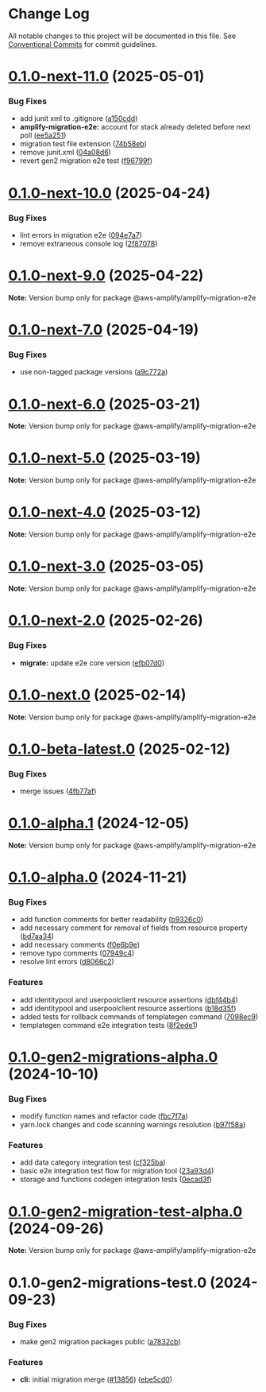 # Change Log

All notable changes to this project will be documented in this file.
See [Conventional Commits](https://conventionalcommits.org) for commit guidelines.

# [0.1.0-next-11.0](https://github.com/aws-amplify/amplify-cli/compare/@aws-amplify/amplify-migration-e2e@0.1.0-next-10.0...@aws-amplify/amplify-migration-e2e@0.1.0-next-11.0) (2025-05-01)


### Bug Fixes

* add junit xml to .gitignore ([a150cdd](https://github.com/aws-amplify/amplify-cli/commit/a150cddcf1ccd539d4fa5e015197e342b94fcf47))
* **amplify-migration-e2e:** account for stack already deleted before next poll ([ee5a251](https://github.com/aws-amplify/amplify-cli/commit/ee5a251a0771f585780ad38e7f8fc500efa43a14))
* migration test file extension ([74b58eb](https://github.com/aws-amplify/amplify-cli/commit/74b58ebf250b9a0ffbf7469fae76ca758a7b077a))
* remove junit.xml ([04a08d6](https://github.com/aws-amplify/amplify-cli/commit/04a08d6f626cc3e81726a0b32031b0b09470494f))
* revert gen2 migration e2e test ([f96799f](https://github.com/aws-amplify/amplify-cli/commit/f96799f23ccd1b78a39214f2b006f465430c396c))





# [0.1.0-next-10.0](https://github.com/aws-amplify/amplify-cli/compare/@aws-amplify/amplify-migration-e2e@0.1.0-next-9.0...@aws-amplify/amplify-migration-e2e@0.1.0-next-10.0) (2025-04-24)


### Bug Fixes

* lint errors in migration e2e ([094e7a7](https://github.com/aws-amplify/amplify-cli/commit/094e7a75d2b83c30d200375d297ab2329541160f))
* remove extraneous console log ([2f87078](https://github.com/aws-amplify/amplify-cli/commit/2f8707850db40a274508e1b423c0d62def8fc2a5))





# [0.1.0-next-9.0](https://github.com/aws-amplify/amplify-cli/compare/@aws-amplify/amplify-migration-e2e@0.1.0-next-7.0...@aws-amplify/amplify-migration-e2e@0.1.0-next-9.0) (2025-04-22)

**Note:** Version bump only for package @aws-amplify/amplify-migration-e2e





# [0.1.0-next-7.0](https://github.com/aws-amplify/amplify-cli/compare/@aws-amplify/amplify-migration-e2e@0.1.0-next-6.0...@aws-amplify/amplify-migration-e2e@0.1.0-next-7.0) (2025-04-19)


### Bug Fixes

* use non-tagged package versions ([a9c772a](https://github.com/aws-amplify/amplify-cli/commit/a9c772a2e88518fe05e7ba639e4c506d2d411010))





# [0.1.0-next-6.0](https://github.com/aws-amplify/amplify-cli/compare/@aws-amplify/amplify-migration-e2e@0.1.0-next-5.0...@aws-amplify/amplify-migration-e2e@0.1.0-next-6.0) (2025-03-21)

**Note:** Version bump only for package @aws-amplify/amplify-migration-e2e





# [0.1.0-next-5.0](https://github.com/aws-amplify/amplify-cli/compare/@aws-amplify/amplify-migration-e2e@0.1.0-next-4.0...@aws-amplify/amplify-migration-e2e@0.1.0-next-5.0) (2025-03-19)

**Note:** Version bump only for package @aws-amplify/amplify-migration-e2e





# [0.1.0-next-4.0](https://github.com/aws-amplify/amplify-cli/compare/@aws-amplify/amplify-migration-e2e@0.1.0-next-3.0...@aws-amplify/amplify-migration-e2e@0.1.0-next-4.0) (2025-03-12)

**Note:** Version bump only for package @aws-amplify/amplify-migration-e2e





# [0.1.0-next-3.0](https://github.com/aws-amplify/amplify-cli/compare/@aws-amplify/amplify-migration-e2e@0.1.0-next-2.0...@aws-amplify/amplify-migration-e2e@0.1.0-next-3.0) (2025-03-05)

**Note:** Version bump only for package @aws-amplify/amplify-migration-e2e





# [0.1.0-next-2.0](https://github.com/aws-amplify/amplify-cli/compare/@aws-amplify/amplify-migration-e2e@0.1.0-next.0...@aws-amplify/amplify-migration-e2e@0.1.0-next-2.0) (2025-02-26)


### Bug Fixes

* **migrate:** update e2e core version ([efb07d0](https://github.com/aws-amplify/amplify-cli/commit/efb07d068990255e1ad8ec743c4802b20c5ec6da))





# [0.1.0-next.0](https://github.com/aws-amplify/amplify-cli/compare/@aws-amplify/amplify-migration-e2e@0.1.0-beta-latest.0...@aws-amplify/amplify-migration-e2e@0.1.0-next.0) (2025-02-14)

**Note:** Version bump only for package @aws-amplify/amplify-migration-e2e





# [0.1.0-beta-latest.0](https://github.com/aws-amplify/amplify-cli/compare/@aws-amplify/amplify-migration-e2e@0.1.0-alpha.1...@aws-amplify/amplify-migration-e2e@0.1.0-beta-latest.0) (2025-02-12)


### Bug Fixes

* merge issues ([4fb77af](https://github.com/aws-amplify/amplify-cli/commit/4fb77afbcd85dee95603808ad9610b3e93980046))





# [0.1.0-alpha.1](https://github.com/aws-amplify/amplify-cli/compare/@aws-amplify/amplify-migration-e2e@0.1.0-alpha.0...@aws-amplify/amplify-migration-e2e@0.1.0-alpha.1) (2024-12-05)

**Note:** Version bump only for package @aws-amplify/amplify-migration-e2e





# [0.1.0-alpha.0](https://github.com/aws-amplify/amplify-cli/compare/@aws-amplify/amplify-migration-e2e@0.1.0-gen2-migrations-alpha.0...@aws-amplify/amplify-migration-e2e@0.1.0-alpha.0) (2024-11-21)


### Bug Fixes

* add function comments for better readability ([b9326c0](https://github.com/aws-amplify/amplify-cli/commit/b9326c076be9d1e35fa659e97fae92b3ea8732d1))
* add necessary comment for removal of fields from resource property ([bd7aa34](https://github.com/aws-amplify/amplify-cli/commit/bd7aa34ecd6f607bb1f9a5892b3cda4fe6a1ce43))
* add necessary comments ([f0e6b9e](https://github.com/aws-amplify/amplify-cli/commit/f0e6b9e2cbda85fedaa5f9a50e55f2c458273b0f))
* remove typo comments ([07949c4](https://github.com/aws-amplify/amplify-cli/commit/07949c43fcb60d03a07dcfabf7a1995460ad623c))
* resolve lint errors ([d8066c2](https://github.com/aws-amplify/amplify-cli/commit/d8066c2405159bf5375947ae3634d98960be4d6e))


### Features

* add identitypool and userpoolclient resource assertions ([dbf44b4](https://github.com/aws-amplify/amplify-cli/commit/dbf44b417f56692be3608d684dc8f31f985b6df8))
* add identitypool and userpoolclient resource assertions ([b18d35f](https://github.com/aws-amplify/amplify-cli/commit/b18d35fd9b76e7419d9bba591aaa6273ece69f80))
* added tests for rollback commands of templategen command ([7098ec9](https://github.com/aws-amplify/amplify-cli/commit/7098ec950ba335658ddc4739f7ddc88534d534aa))
* templategen command e2e integration tests ([8f2ede1](https://github.com/aws-amplify/amplify-cli/commit/8f2ede1045f09f7ab5d21d0bc91eb6eee6455761))





# [0.1.0-gen2-migrations-alpha.0](https://github.com/aws-amplify/amplify-cli/compare/@aws-amplify/amplify-migration-e2e@0.1.0-gen2-migration-test-alpha.0...@aws-amplify/amplify-migration-e2e@0.1.0-gen2-migrations-alpha.0) (2024-10-10)


### Bug Fixes

* modify function names and refactor code ([fbc7f7a](https://github.com/aws-amplify/amplify-cli/commit/fbc7f7acc5958bad6297289495adfe5a1215df24))
* yarn.lock changes and code scanning warnings resolution ([b97f58a](https://github.com/aws-amplify/amplify-cli/commit/b97f58a783512eecd0943a7eaf49c28055962cc8))


### Features

* add data category integration test ([cf325ba](https://github.com/aws-amplify/amplify-cli/commit/cf325ba9d0efcd45b8812db08c6476734617c914))
* basic e2e integration test flow for migration tool ([23a93d4](https://github.com/aws-amplify/amplify-cli/commit/23a93d4be16fa31516703d9083483fae18fd5db7))
* storage and functions codegen integration tests ([0ecad3f](https://github.com/aws-amplify/amplify-cli/commit/0ecad3ff993fa3af67633f674b9abc064845d2e0))





# [0.1.0-gen2-migration-test-alpha.0](https://github.com/aws-amplify/amplify-cli/compare/@aws-amplify/amplify-migration-e2e@0.1.0-gen2-migrations-test.0...@aws-amplify/amplify-migration-e2e@0.1.0-gen2-migration-test-alpha.0) (2024-09-26)

**Note:** Version bump only for package @aws-amplify/amplify-migration-e2e





# 0.1.0-gen2-migrations-test.0 (2024-09-23)


### Bug Fixes

* make gen2 migration packages public ([a7832cb](https://github.com/aws-amplify/amplify-cli/commit/a7832cb622cabf3eec3f770393477256117ea47d))


### Features

* **cli:** initial migration merge ([#13856](https://github.com/aws-amplify/amplify-cli/issues/13856)) ([ebe5cd0](https://github.com/aws-amplify/amplify-cli/commit/ebe5cd046cfb18c38ffdce17610ed3a133cc9d44))
